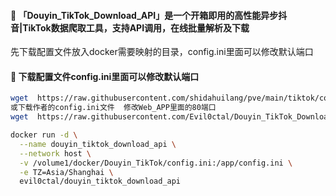 #### 🚩 「Douyin_TikTok_Download_API」是一个开箱即用的高性能异步抖音|TikTok数据爬取工具，支持API调用，在线批量解析及下载
先下载配置文件放入docker需要映射的目录，config.ini里面可以修改默认端口

#### 🚩 下载配置文件config.ini里面可以修改默认端口
```sh
wget  https://raw.githubusercontent.com/shidahuilang/pve/main/tiktok/config.ini
或下载作者的config.ini文件  修改Web_APP里面的80端口
wget  https://raw.githubusercontent.com/Evil0ctal/Douyin_TikTok_Download_API/main/config.ini
```
```sh
docker run -d \
  --name douyin_tiktok_download_api \
  --network host \
  -v /volume1/docker/Douyin_TikTok/config.ini:/app/config.ini \
  -e TZ=Asia/Shanghai \
  evil0ctal/douyin_tiktok_download_api
```
